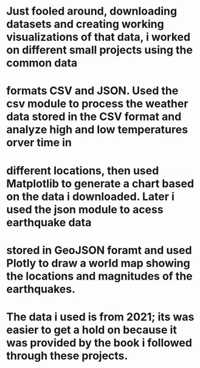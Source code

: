 # Just fooled around, downloading datasets and creating working visualizations of that data, i worked on different small projects using the common data
# formats CSV and JSON. Used the csv module to process the weather data stored in the CSV format and analyze high and low temperatures orver time in
# different locations, then used Matplotlib to generate a chart based on the data i downloaded. Later i used the json module to acess earthquake data
# stored in GeoJSON foramt and used Plotly to draw a world map showing the locations and magnitudes of the earthquakes.
# The data i used is from 2021; its was easier to get a hold on because it was provided by the book i followed through these projects.
